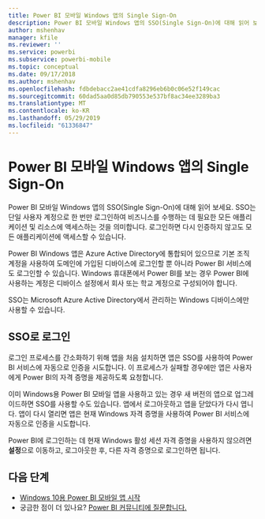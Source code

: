 ```yaml
---
title: Power BI 모바일 Windows 앱의 Single Sign-On
description: Power BI 모바일 Windows 앱의 SSO(Single Sign-On)에 대해 읽어 보세요. SSO는 단일 사용자 계정으로 한 번만 로그인하여 비즈니스를 수행하는 데 필요한 모든 애플리케이션 및 리소스에 액세스하는 것을 의미합니다.
author: mshenhav
manager: kfile
ms.reviewer: ''
ms.service: powerbi
ms.subservice: powerbi-mobile
ms.topic: conceptual
ms.date: 09/17/2018
ms.author: mshenhav
ms.openlocfilehash: fdbdebacc2ae41cdfa8296eb6b0c06e52f149cac
ms.sourcegitcommit: 60dad5aa0d85db790553e537bf8ac34ee3289ba3
ms.translationtype: MT
ms.contentlocale: ko-KR
ms.lasthandoff: 05/29/2019
ms.locfileid: "61336847"
---
```

# <a name="single-sign-on-in-the-power-bi-mobile-windows-app"></a>Power BI 모바일 Windows 앱의 Single Sign-On

Power BI 모바일 Windows 앱의 SSO(Single Sign-On)에 대해 읽어 보세요. SSO는 단일 사용자 계정으로 한 번만 로그인하여 비즈니스를 수행하는 데 필요한 모든 애플리케이션 및 리소스에 액세스하는 것을 의미합니다. 로그인하면 다시 인증하지 않고도 모든 애플리케이션에 액세스할 수 있습니다. 

Power BI Windows 앱은 Azure Active Directory에 통합되어 있으므로 기본 조직 계정을 사용하여 도메인에 가입된 디바이스에 로그인할 뿐 아니라 Power BI 서비스에도 로그인할 수 있습니다. Windows 휴대폰에서 Power BI를 보는 경우 Power BI에 사용하는 계정은 디바이스 설정에서 회사 또는 학교 계정으로 구성되어야 합니다.  

SSO는 Microsoft Azure Active Directory에서 관리하는 Windows 디바이스에만 사용할 수 있습니다. 

## <a name="sign-in-with-sso"></a>SSO로 로그인

로그인 프로세스를 간소화하기 위해 앱을 처음 설치하면 앱은 SSO를 사용하여 Power BI 서비스에 자동으로 인증을 시도합니다. 이 프로세스가 실패할 경우에만 앱은 사용자에게 Power BI의 자격 증명을 제공하도록 요청합니다.  

이미 Windows용 Power BI 모바일 앱을 사용하고 있는 경우 새 버전의 앱으로 업그레이드하면 SSO를 사용할 수도 있습니다. 앱에서 로그아웃하고 앱을 닫았다가 다시 엽니다. 앱이 다시 열리면 앱은 현재 Windows 자격 증명을 사용하여 Power BI 서비스에 자동으로 인증을 시도합니다. 

Power BI에 로그인하는 데 현재 Windows 활성 세션 자격 증명을 사용하지 않으려면 **설정**으로 이동하고, 로그아웃한 후, 다른 자격 증명으로 로그인하면 됩니다. 
 
## <a name="next-steps"></a>다음 단계

- [Windows 10용 Power BI 모바일 앱 시작](mobile-windows-10-phone-app-get-started.md)
- 궁금한 점이 더 있나요? [Power BI 커뮤니티에 질문합니다.](http://community.powerbi.com/)

